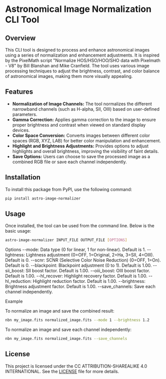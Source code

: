 # Astronomical Image Normalization CLI Tool

## Overview

This CLI tool is designed to process and enhance astronomical images using a series of normalization and enhancement adjustments. It is inspired by the PixelMath script "Normalize HOS/HSO/HOO/SHO data with Pixelmath - V8" by Bill Blanshan and Mike Cranfield. The tool uses various image processing techniques to adjust the brightness, contrast, and color balance of astronomical images, making them more visually appealing.

## Features

- **Normalization of Image Channels:** The tool normalizes the different narrowband channels (such as H-alpha, SII, OIII) based on user-defined parameters.
- **Gamma Correction:** Applies gamma correction to the image to ensure proper brightness and contrast when viewed on standard display devices.
- **Color Space Conversion:** Converts images between different color spaces (RGB, XYZ, LAB) for better color manipulation and enhancement.
- **Highlight and Brightness Adjustments:** Provides options to adjust highlights and overall brightness, improving the visibility of faint details.
- **Save Options:** Users can choose to save the processed image as a combined RGB file or save each channel independently.

## Installation

To install this package from PyPI, use the following command:

```bash
pip install astro-image-normalizer
```

## Usage
Once installed, the tool can be used from the command line. Below is the basic usage:

```bash
astro-image-normalizer INPUT_FILE OUTPUT_FILE [OPTIONS]
```

Options
--mode: Data type (0 for linear, 1 for non-linear). Default is 1.
--lightness: Lightness adjustment (0=OFF, 1=Original, 2=Ha, 3=SII, 4=OIII). Default is 0.
--scnr: SCNR (Selective Color Noise Reduction) (0=OFF, 1=On). Default is 0.
--blackpoint: Blackpoint adjustment (0 to 1). Default is 1.00.
--sii_boost: SII boost factor. Default is 1.00.
--oiii_boost: OIII boost factor. Default is 1.00.
--hl_recover: Highlight recovery factor. Default is 1.00.
--hl_reduction: Highlight reduction factor. Default is 1.00.
--brightness: Brightness adjustment factor. Default is 1.00.
--save_channels: Save each channel independently.

Example

To normalize an image and save the combined result:

```bash
nbn my_image.fits normalized_image.fits --mode 1 --brightness 1.2
```

To normalize an image and save each channel independently:

```bash
nbn my_image.fits normalized_image.fits --save_channels
```

## License
This project is licensed under the CC ATTRIBUTION-SHAREALIKE 4.0 INTERNATIONAL. 
See the [LICENSE](https://creativecommons.org/licenses/by-sa/4.0/) file for more details.

